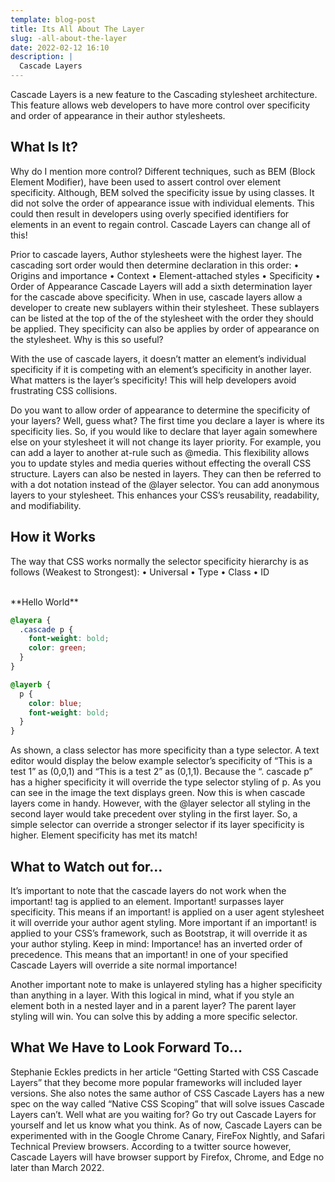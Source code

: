 ```yaml
---
template: blog-post
title: Its All About The Layer
slug: -all-about-the-layer
date: 2022-02-12 16:10
description: |
  Cascade Layers
---
```

Cascade Layers is a new feature to the Cascading stylesheet architecture. This feature allows web developers to have more control over specificity and order of appearance in their author stylesheets. 

## What Is It?

Why do I mention more control? Different techniques, such as BEM (Block Element Modifier), have been used to assert control over element specificity. Although, BEM solved the specificity issue by using classes. It did not solve the order of appearance issue with individual elements. This could then result in developers using overly specified identifiers for elements in an event to regain control. Cascade Layers can change all of this! 

Prior to cascade layers, Author stylesheets were the highest layer. The cascading sort order would then  determine declaration in this order:
•	Origins and importance
•	Context
•	Element-attached styles
•	Specificity
•	Order of Appearance
Cascade Layers will add a sixth determination layer for the cascade above specificity. When in use, cascade layers allow a developer to create new sublayers within their stylesheet. These sublayers can be listed at the top of the of the stylesheet with the order they should be applied. They specificity can also be applies by order of appearance on the stylesheet. Why is this so useful?

 With the use of cascade layers, it doesn’t matter an element’s individual specificity if it is competing with an element’s specificity in another layer. What matters is the layer’s specificity! This will help developers avoid frustrating CSS collisions.
 
Do you want to allow order of appearance to determine the specificity of your layers? Well, guess what? The first time you declare a layer is where its specificity lies. So, if you would like to declare that layer again somewhere else on your stylesheet it will not change its layer priority.  For example, you can add a layer to another at-rule such as @media. This flexibility allows you to update styles and media queries without effecting the overall CSS structure. Layers can also be nested in layers. They can then be referred to with a dot notation instead of the @layer selector. You can add anonymous layers to your stylesheet. This enhances your CSS’s reusability, readability, and modifiability.

## How it Works

The way that CSS works normally the selector specificity hierarchy is as follows (Weakest to Strongest):
•	Universal
•	Type 
•	Class 
•	ID

<br>
**Hello World**


```css
@layera {
  .cascade p {
    font-weight: bold;
    color: green;
  }
}

@layerb {
  p {
    color: blue;
    font-weight: bold;
  }
}

```

 As shown, a class selector has more specificity than a type selector. A text editor would display the below example selector’s specificity of “This is a test 1” as (0,0,1) and “This is a test 2” as (0,1,1).  Because the “. cascade p” has a higher specificity it will override the type selector styling of p. As you can see in the image the text displays green. Now this is when cascade layers come in handy. However, with the @layer selector all styling in the second layer would take precedent over styling in the first layer. So, a simple selector can override a stronger selector if its layer specificity is higher. Element specificity has met its match! 

## What to Watch out for…

It’s important to note that the cascade layers do not work when the important! tag is applied to an element. Important! surpasses layer specificity. This means if an important! is applied on a user agent stylesheet it will override your author agent styling. More important if an important! is applied to your CSS’s framework, such as Bootstrap, it will override it as your author styling. Keep in mind: Importance! has an inverted order of precedence. This means that an important! in one of your specified Cascade Layers will override a site normal importance!

Another important note to make is unlayered styling has a higher specificity than anything in a layer. With this logical in mind, what if you style an element both in a nested layer and in a parent layer? The parent layer styling will win. You can solve this by adding a more specific selector.

## What We Have to Look Forward To…

Stephanie Eckles predicts in her article “Getting Started with CSS Cascade Layers” that they become more popular frameworks will included layer versions. She also notes the same author of CSS Cascade Layers has a new spec on the way called “Native CSS Scoping” that will solve issues Cascade Layers can’t. Well what are you waiting for? Go try out Cascade Layers for yourself and let us know what you think. As of now, Cascade Layers can be experimented with in the Google Chrome Canary, FireFox Nightly, and Safari Technical Preview browsers. According to a twitter source however, Cascade Layers will have browser support by Firefox, Chrome, and Edge no later than March 2022. 






